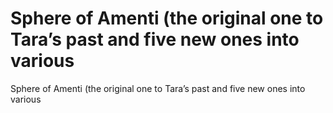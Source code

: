 # Sphere of Amenti (the original one to Tara’s past and five new ones into various

Sphere of Amenti (the original one to Tara’s past and five new ones into various
